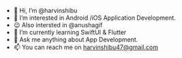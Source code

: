 - 👋 Hi, I’m @harvinshibu
- 👀 I’m interested in Android /iOS Application Development.
- 😉 Also intersted in @anushagif
- 🌱 I’m currently learning SwiftUI & Flutter
- 💞️ Ask me anything about App Development.
- 📫 You can reach me on harvinshibu47@gmail.com

<!---
harvinshibu/harvinshibu is a ✨ special ✨ repository because its `README.md` (this file) appears on your GitHub profile.
You can click the Preview link to take a look at your changes.
--->
